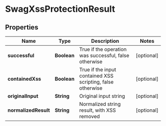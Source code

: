 
# SwagXssProtectionResult

## Properties
Name | Type | Description | Notes
------------ | ------------- | ------------- | -------------
**successful** | **Boolean** | True if the operation was successful, false otherwise |  [optional]
**containedXss** | **Boolean** | True if the input contained XSS scripting, false otherwise |  [optional]
**originalInput** | **String** | Original input string |  [optional]
**normalizedResult** | **String** | Normalized string result, with XSS removed |  [optional]



